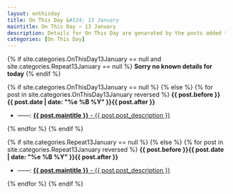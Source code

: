 ```yaml
---
layout: onthisday
title: On This Day &#124; 13 January
maintitle: On This Day — 13 January
description: Details for On This Day are genarated by the posts added to the website so the content is subject to changes/updates over time.
categories: [On This Day]
---
```


{% if site.categories.OnThisDay13January == null and site.categories.Repeat13January == null %}
<strong>Sorry no known details for today</strong>
{% endif %}

{% if site.categories.OnThisDay13January == null %}
{% else %}
{% for post in site.categories.OnThisDay13January reversed %}
<strong>{{ post.before }}{{ post.date | date: "%e %B %Y" }}{{ post.after }}</strong>
<ul>
<li> ——: <a href="{{ post.url }}"><strong>{{ post.maintitle }}</strong> - {{ post.post_description }}</a></li>
</ul>
{% endfor %}
{% endif %}

{% if site.categories.Repeat13January == null %}
{% else %}
{% for post in site.categories.Repeat13January reversed %}
<strong>{{ post.before }}{{ post.date | date: "%e %B %Y" }}{{ post.after }}</strong>
<ul>
<li> ——: <a href="{{ post.url }}"><strong>{{ post.maintitle }}</strong> - {{ post.post_description }}</a></li>
</ul>
{% endfor %}
{% endif %}
